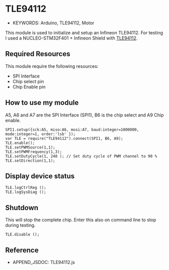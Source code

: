<!--- Copyright (c) 2017 Joachim Klein. See the file LICENSE for copying permission. -->
TLE94112
=====================

* KEYWORDS: Arduino, TLE94112, Motor

This module is used to initialize and setup an Infineon TLE94112.
For testing I used a NUCLEO-STM32F401 + Infineon Shield with [TLE94112](/devices/TLE94112.js).

## Required Resources
This module require the following resources:

- SPI Interface 
- Chip select pin
- Chip Enable pin

## How to use my module
A5, A6 and A7 are the SPI Interface (SPI1), B6 is the chip select and A9 Chip enable.
```
SPI1.setup({sck:A5, miso:A6, mosi:A7, baud:integer=1000000, mode:integer=1, order:'lsb' });
var TLE = require("TLE94112").connect(SPI1, B6, A9);
TLE.enable();
TLE.setPWMSource(1,1);
TLE.setPWMFrequency(1,3);
TLE.setDutyCycle(1, 240 ); // Set duty cycle of PWM channel to 90 %
TLE.setDirection(1,1);
```

## Display device status
```
TLE.logCtrlReg ();
TLE.logSysDiag ();
```

## Shutdown
This will stop the complete chip.
Enter this also on command line to stop during testing.

```
TLE.disable ();
```

  Reference
  ---------

  * APPEND_JSDOC: TLE94112.js

